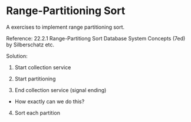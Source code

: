 # Range-Partitioning Sort

A exercises to implement range partitioning sort.

Reference:
22.2.1 Range-Partitiong Sort
Database System Concepts (7ed) by Silberschatz etc.


Solution:

1. Start collection service


2. Start partitioning


3. End collection service (signal ending)
- How exactly can we do this?



4. Sort each partition
